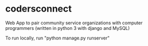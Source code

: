 # codersconnect
Web App to pair community service organizations with computer programmers (written in python 3 with django and MySQL)

To run locally, run "python manage.py runserver"
